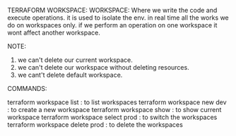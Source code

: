 TERRAFORM WORKSPACE:
WORKSPACE: Where we write the code and execute operations.
it is used to isolate the env.
in real time all the works we do on workspaces only.
if we perform an operation on one workspace it wont affect another workspace.


NOTE:
1. we can't delete our current workspace.
2. we can't delete our workspace without deleting resources.
3. we cant't delete default workspace.

COMMANDS:

terraform workspace list	: to list workspaces
terraform workspace new dev	: to create a new workspace	
terraform workspace show	: to show current workspace
terraform workspace select prod	: to switch the workspaces
terraform workspace delete prod	: to delete the workspaces